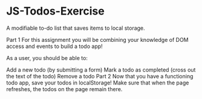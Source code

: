 # JS-Todos-Exercise
A modifiable to-do list that saves items to local storage. 


Part 1
For this assignment you will be combining your knowledge of DOM access and events to build a todo app!

As a user, you should be able to:

Add a new todo (by submitting a form)
Mark a todo as completed (cross out the text of the todo)
Remove a todo
Part 2
Now that you have a functioning todo app, save your todos in localStorage! Make sure that when the page refreshes, the todos on the page remain there.
